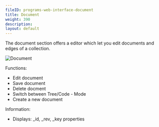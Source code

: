 ```yaml
---
fileID: programs-web-interface-document
title: Document
weight: 390
description: 
layout: default
---
```

The document section offers a editor which let you edit documents and edges of a collection.

![Document](images/documentView.png)

Functions:

 - Edit document 
 - Save document
 - Delete docment
 - Switch between Tree/Code - Mode
 - Create a new document

Information:

 - Displays: _id, _rev, _key properties
